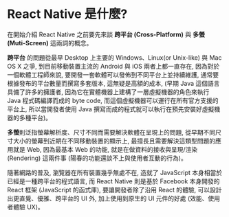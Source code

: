 # React Native 是什麼?
在開始介紹 React Native 之前要先來談 **跨平台 (Cross-Platform)** 與 **多螢 (Muti-Screen)** 這兩詞的概念。

**跨平台** 的問題從最早 Desktop 上主要的 Windows、Linux(or Unix-like) 與 Mac OS X 之爭, 到目前移動裝置主流的 Android 與 iOS 兩者上都一直存在, 因為對於一個軟體工程師來說, 要開發一套軟體可以發佈到不同平台上並持續維護, 通常要根據發布的平台數量而撰寫多套版本, 這無疑是高額的成本, (早期 Java 這個語言具備了許多的擁護者, 因為它在實體機器上建構了一層虛擬機器的角色來執行 Java 程式碼編譯而成的 byte code, 而這個虛擬機器可以運行在所有官方支援的平台上, 所以當開發者使用 Java 撰寫而成的程式就可以執行在預先安裝好虛擬機器的多種平台)。

**多螢**則泛指螢幕解析度、尺寸不同而需要解決軟體在呈現上的問題, 從早期不同尺寸大小的螢幕到近期在不同移動裝置的顯示上, 最擅長且需要解決這類型問題的應用就是 Web, 因為最基本 Web 的功能, 就是在做資料的接收與呈現/渲染 (Rendering) 這兩件事 (陽春的功能還談不上與使用者互動的行為)。

隨著網路的普及, 瀏覽器在所有裝置幾乎無處不在, 造就了 JavaScript 本身相當於已經是一種跨平台的程式語言, 而 React Native 則是基於 Facebook 本身開發的 React 框架 (JavaScript 的函式庫), 要讓開發者除了沿用 React 的體驗, 可以設計出更直覺、優雅、跨平台的 UI 外, 加上使用到原生的 UI 元件的好處 (效能、使用者體驗 UX)。